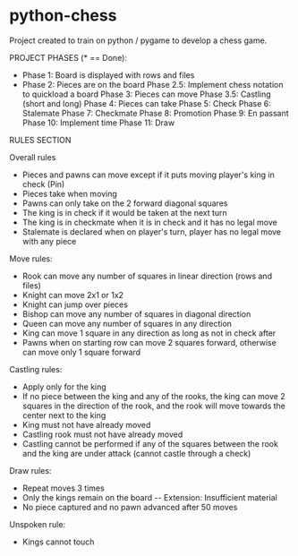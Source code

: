 # python-chess

Project created to train on python / pygame to develop a chess game.

PROJECT PHASES (* == Done):
* Phase 1: Board is displayed with rows and files
* Phase 2: Pieces are on the board
Phase 2.5: Implement chess notation to quickload a board
Phase 3: Pieces can move
Phase 3.5: Castling (short and long)
Phase 4: Pieces can take
Phase 5: Check
Phase 6: Stalemate
Phase 7: Checkmate
Phase 8: Promotion
Phase 9: En passant
Phase 10: Implement time
Phase 11: Draw

RULES SECTION

Overall rules
- Pieces and pawns can move except if it puts moving player's king in check (Pin)
- Pieces take when moving
- Pawns can only take on the 2 forward diagonal squares
- The king is in check if it would be taken at the next turn
- The king is in checkmate when it is in check and it has no legal move
- Stalemate is declared when on player's turn, player has no legal move with any piece

Move rules:
- Rook can move any number of squares in linear direction (rows and files)
- Knight can move 2x1 or 1x2
- Knight can jump over pieces
- Bishop can move any number of squares in diagonal direction
- Queen can move any number of squares in any direction
- King can move 1 square in any direction as long as not in check after
- Pawns when on starting row can move 2 squares forward, otherwise can move only 1 square forward

Castling rules:
- Apply only for the king
- If no piece between the king and any of the rooks, the king can move 2 squares in the direction of the rook, and the rook will move towards the center next to the king
- King must not have already moved
- Castling rook must not have already moved
- Castling cannot be performed if any of the squares between the rook and the king are under attack (cannot castle through a check)

Draw rules:
- Repeat moves 3 times
- Only the kings remain on the board
-- Extension: Insufficient material
- No piece captured and no pawn advanced after 50 moves

Unspoken rule:
- Kings cannot touch